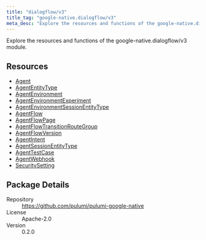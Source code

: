 ```yaml
---
title: "dialogflow/v3"
title_tag: "google-native.dialogflow/v3"
meta_desc: "Explore the resources and functions of the google-native.dialogflow/v3 module."
---
```


<!-- WARNING: this file was generated by Pulumi Docs Generator. -->
<!-- Do not edit by hand unless you're certain you know what you are doing! -->

Explore the resources and functions of the google-native.dialogflow/v3 module.

<h2 id="resources">Resources</h2>
<ul class="api">
    <li><a href="agent" title="Agent"><span class="symbol resource"></span>Agent</a></li>
    <li><a href="agententitytype" title="AgentEntityType"><span class="symbol resource"></span>AgentEntityType</a></li>
    <li><a href="agentenvironment" title="AgentEnvironment"><span class="symbol resource"></span>AgentEnvironment</a></li>
    <li><a href="agentenvironmentexperiment" title="AgentEnvironmentExperiment"><span class="symbol resource"></span>AgentEnvironmentExperiment</a></li>
    <li><a href="agentenvironmentsessionentitytype" title="AgentEnvironmentSessionEntityType"><span class="symbol resource"></span>AgentEnvironmentSessionEntityType</a></li>
    <li><a href="agentflow" title="AgentFlow"><span class="symbol resource"></span>AgentFlow</a></li>
    <li><a href="agentflowpage" title="AgentFlowPage"><span class="symbol resource"></span>AgentFlowPage</a></li>
    <li><a href="agentflowtransitionroutegroup" title="AgentFlowTransitionRouteGroup"><span class="symbol resource"></span>AgentFlowTransitionRouteGroup</a></li>
    <li><a href="agentflowversion" title="AgentFlowVersion"><span class="symbol resource"></span>AgentFlowVersion</a></li>
    <li><a href="agentintent" title="AgentIntent"><span class="symbol resource"></span>AgentIntent</a></li>
    <li><a href="agentsessionentitytype" title="AgentSessionEntityType"><span class="symbol resource"></span>AgentSessionEntityType</a></li>
    <li><a href="agenttestcase" title="AgentTestCase"><span class="symbol resource"></span>AgentTestCase</a></li>
    <li><a href="agentwebhook" title="AgentWebhook"><span class="symbol resource"></span>AgentWebhook</a></li>
    <li><a href="securitysetting" title="SecuritySetting"><span class="symbol resource"></span>SecuritySetting</a></li>
</ul>

<h2 id="package-details">Package Details</h2>
<dl class="package-details">
	<dt>Repository</dt>
	<dd><a href="https://github.com/pulumi/pulumi-google-native">https://github.com/pulumi/pulumi-google-native</a></dd>
	<dt>License</dt>
	<dd>Apache-2.0</dd>
	<dt>Version</dt>
	<dd>0.2.0</dd>
</dl>

